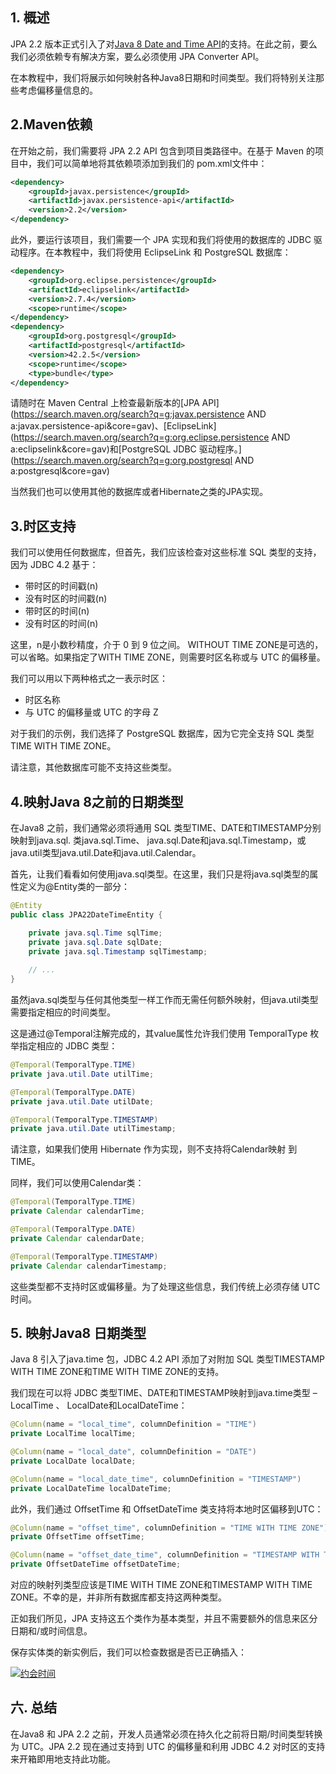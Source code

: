 ## 1. 概述

JPA 2.2 版本正式引入了对[Java 8 Date and Time API](https://www.baeldung.com/java-8-date-time-intro)的支持。在此之前，要么我们必须依赖专有解决方案，要么必须使用 JPA Converter API。

在本教程中，我们将展示如何映射各种Java8日期和时间类型。我们将特别关注那些考虑偏移量信息的。

## 2.Maven依赖

在开始之前，我们需要将 JPA 2.2 API 包含到项目类路径中。在基于 Maven 的项目中，我们可以简单地将其依赖项添加到我们的 pom.xml文件中：

```xml
<dependency>
    <groupId>javax.persistence</groupId>
    <artifactId>javax.persistence-api</artifactId>
    <version>2.2</version>
</dependency>
```

此外，要运行该项目，我们需要一个 JPA 实现和我们将使用的数据库的 JDBC 驱动程序。在本教程中，我们将使用 EclipseLink 和 PostgreSQL 数据库：

```xml
<dependency>
    <groupId>org.eclipse.persistence</groupId>
    <artifactId>eclipselink</artifactId>
    <version>2.7.4</version>
    <scope>runtime</scope>
</dependency>
<dependency>
    <groupId>org.postgresql</groupId>
    <artifactId>postgresql</artifactId>
    <version>42.2.5</version>
    <scope>runtime</scope>
    <type>bundle</type>
</dependency>
```

请随时在 Maven Central 上检查最新版本的[JPA API](https://search.maven.org/search?q=g:javax.persistence AND a:javax.persistence-api&core=gav)、[EclipseLink](https://search.maven.org/search?q=g:org.eclipse.persistence AND a:eclipselink&core=gav)和[PostgreSQL JDBC 驱动程序。](https://search.maven.org/search?q=g:org.postgresql AND a:postgresql&core=gav)

当然我们也可以使用其他的数据库或者Hibernate之类的JPA实现。

## 3.时区支持

我们可以使用任何数据库，但首先，我们应该检查对这些标准 SQL 类型的支持，因为 JDBC 4.2 基于：

-   带时区的时间戳(n)
-   没有时区的时间戳(n)
-   带时区的时间(n)
-   没有时区的时间(n)

这里，n是小数秒精度，介于 0 到 9 位之间。 WITHOUT TIME ZONE是可选的，可以省略。如果指定了WITH TIME ZONE，则需要时区名称或与 UTC 的偏移量。

我们可以用以下两种格式之一表示时区：

-   时区名称
-   与 UTC 的偏移量或 UTC 的字母 Z

对于我们的示例，我们选择了 PostgreSQL 数据库，因为它完全支持 SQL 类型TIME WITH TIME ZONE。

请注意，其他数据库可能不支持这些类型。

## 4.映射Java 8之前的日期类型

在Java8 之前，我们通常必须将通用 SQL 类型TIME、DATE和TIMESTAMP分别映射到java.sql. 类java.sql.Time、 java.sql.Date和java.sql.Timestamp，或java.util类型java.util.Date和java.util.Calendar。

首先，让我们看看如何使用java.sql类型。在这里，我们只是将java.sql类型的属性定义为@Entity类的一部分：

```java
@Entity
public class JPA22DateTimeEntity {

    private java.sql.Time sqlTime;
    private java.sql.Date sqlDate;
    private java.sql.Timestamp sqlTimestamp;
    
    // ...
}
```

虽然java.sql类型与任何其他类型一样工作而无需任何额外映射，但java.util类型需要指定相应的时间类型。

这是通过@Temporal注解完成的，其value属性允许我们使用 TemporalType 枚举指定相应的 JDBC 类型：

```java
@Temporal(TemporalType.TIME)
private java.util.Date utilTime;

@Temporal(TemporalType.DATE)
private java.util.Date utilDate;

@Temporal(TemporalType.TIMESTAMP)
private java.util.Date utilTimestamp;
```

请注意，如果我们使用 Hibernate 作为实现，则不支持将Calendar映射 到TIME。

同样，我们可以使用Calendar类：

```java
@Temporal(TemporalType.TIME)
private Calendar calendarTime;

@Temporal(TemporalType.DATE)
private Calendar calendarDate;

@Temporal(TemporalType.TIMESTAMP)
private Calendar calendarTimestamp;
```

这些类型都不支持时区或偏移量。为了处理这些信息，我们传统上必须存储 UTC 时间。

## 5. 映射Java8 日期类型

Java 8 引入了java.time 包，JDBC 4.2 API 添加了对附加 SQL 类型TIMESTAMP WITH TIME ZONE和TIME WITH TIME ZONE的支持。

我们现在可以将 JDBC 类型TIME、DATE和TIMESTAMP映射到java.time类型 – LocalTime 、 LocalDate和LocalDateTime：

```java
@Column(name = "local_time", columnDefinition = "TIME")
private LocalTime localTime;

@Column(name = "local_date", columnDefinition = "DATE")
private LocalDate localDate;

@Column(name = "local_date_time", columnDefinition = "TIMESTAMP")
private LocalDateTime localDateTime;
```

此外，我们通过 OffsetTime 和 OffsetDateTime 类支持将本地时区偏移到UTC：

```java
@Column(name = "offset_time", columnDefinition = "TIME WITH TIME ZONE")
private OffsetTime offsetTime;

@Column(name = "offset_date_time", columnDefinition = "TIMESTAMP WITH TIME ZONE")
private OffsetDateTime offsetDateTime;
```

对应的映射列类型应该是TIME WITH TIME ZONE和TIMESTAMP WITH TIME ZONE。不幸的是，并非所有数据库都支持这两种类型。

正如我们所见，JPA 支持这五个类作为基本类型，并且不需要额外的信息来区分日期和/或时间信息。

保存实体类的新实例后，我们可以检查数据是否已正确插入：

[![约会时间](https://www.baeldung.com/wp-content/uploads/2019/01/date_time.png)](https://www.baeldung.com/wp-content/uploads/2019/01/date_time.png)

## 六. 总结

在Java8 和 JPA 2.2 之前，开发人员通常必须在持久化之前将日期/时间类型转换为 UTC。JPA 2.2 现在通过支持到 UTC 的偏移量和利用 JDBC 4.2 对时区的支持来开箱即用地支持此功能。
